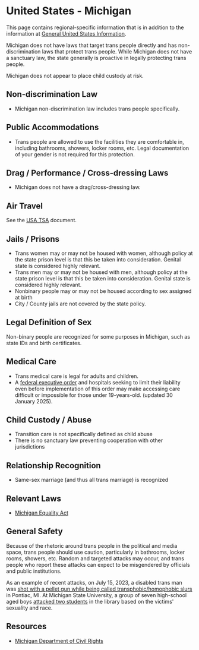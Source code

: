 # United States - Michigan

This page contains regional-specific information that is in addition to
the information at [General United States
Information](notes/usa-general.md).

Michigan does not have laws that target trans people directly and has
non-discrimination laws that protect trans people. While Michigan does not
have a sanctuary law, the state generally is proactive in legally
protecting trans people.

Michigan does not appear to place child custody at risk.

## Non-discrimination Law

 * Michigan non-discrimination law includes trans people specifically.

## Public Accommodations

 * Trans people are allowed to use the facilities they are comfortable
   in, including bathrooms, showers, locker rooms, etc.  Legal
   documentation of your gender is not required for this protection.

## Drag / Performance / Cross-dressing Laws

 * Michigan does not have a drag/cross-dressing law.

## Air Travel

See the [USA TSA](notes/tsa.md) document.

## Jails / Prisons

 * Trans women may or may not be housed with women, although policy at
   the state prison level is that this be taken into consideration.
   Genital state is considered highly relevant.
 * Trans men may or may not be housed with men, although policy at
   the state prison level is that this be taken into consideration.
   Genital state is considered highly relevant.
 * Nonbinary people may or may not be housed according to sex
   assigned at birth
 * City / County jails are not covered by the state policy.

## Legal Definition of Sex

Non-binary people are recognized for some purposes in Michigan, such as
state IDs and birth certificates.

## Medical Care

 * Trans medical care is legal for adults and children.
 * A [federal executive
   order](https://www.whitehouse.gov/presidential-actions/2025/01/protecting-children-from-chemical-and-surgical-mutilation/)
   and hospitals seeking to limit their liability even before
   implementation of this order may make accessing care difficult or
   impossible for those under 19-years-old. (updated 30 January 2025).

## Child Custody / Abuse

 * Transition care is not specifically defined as child abuse
 * There is no sanctuary law preventing cooperation with other
   jurisdictions
 
## Relationship Recognition

 * Same-sex marriage (and thus all trans marriage) is recognized

## Relevant Laws

 * [Michigan Equality Act](https://legislature.mi.gov/documents/2023-2024/publicact/pdf/2023-PA-0006.pdf)

## General Safety

Because of the rhetoric around trans people in the political and media
space, trans people should use caution, particularly in bathrooms,
locker rooms, showers, etc.  Random and targeted attacks may occur, and
trans people who report these attacks can expect to be misgendered by
officials and public institutions.

As an example of recent attacks, on July 15, 2023, a disabled trans man
was [shot with a pellet gun while being called transphobic/homophobic
slurs](https://www.fox2detroit.com/news/transgender-man-shot-with-pellet-gun-called-homophobic-and-transphobic-slurs-in-pontiac)
in Pontiac, MI.  At Michigan State University, a group of seven
high-school aged boys
[attacked two
students](https://www.lgbtqnation.com/2024/04/7-suspects-identified-in-brutal-campus-anti-lgbtq-attack-they-cant-be-charged-with-a-hate-crime/)
in the library based on the victims' sexuality and race.

## Resources

 * [Michigan Department of Civil Rights](https://www.michigan.gov/mdcr)

